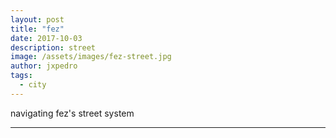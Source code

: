 ```yaml
---
layout: post
title: "fez"
date: 2017-10-03
description: street
image: /assets/images/fez-street.jpg
author: jxpedro
tags: 
  - city
---
```

<p >navigating fez's street system</p>

<p></p>

<hr/>